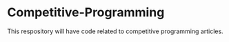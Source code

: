 # Competitive-Programming
This respository will have code related to competitive programming articles.
